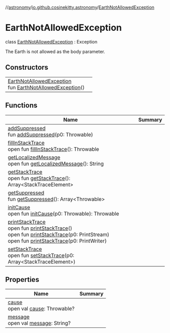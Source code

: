 //[astronomy](../../../index.md)/[io.github.cosinekitty.astronomy](../index.md)/[EarthNotAllowedException](index.md)

# EarthNotAllowedException

class [EarthNotAllowedException](index.md) : Exception

The Earth is not allowed as the body parameter.

## Constructors

| | |
|---|---|
| [EarthNotAllowedException](-earth-not-allowed-exception.md)<br>fun [EarthNotAllowedException](-earth-not-allowed-exception.md)() |

## Functions

| Name | Summary |
|---|---|
| [addSuppressed](../-internal-error/index.md#282858770%2FFunctions%2F-1216412040)<br>fun [addSuppressed](../-internal-error/index.md#282858770%2FFunctions%2F-1216412040)(p0: Throwable) |
| [fillInStackTrace](../-internal-error/index.md#-1102069925%2FFunctions%2F-1216412040)<br>open fun [fillInStackTrace](../-internal-error/index.md#-1102069925%2FFunctions%2F-1216412040)(): Throwable |
| [getLocalizedMessage](../-internal-error/index.md#1043865560%2FFunctions%2F-1216412040)<br>open fun [getLocalizedMessage](../-internal-error/index.md#1043865560%2FFunctions%2F-1216412040)(): String |
| [getStackTrace](../-internal-error/index.md#2050903719%2FFunctions%2F-1216412040)<br>open fun [getStackTrace](../-internal-error/index.md#2050903719%2FFunctions%2F-1216412040)(): Array&lt;StackTraceElement&gt; |
| [getSuppressed](../-internal-error/index.md#672492560%2FFunctions%2F-1216412040)<br>fun [getSuppressed](../-internal-error/index.md#672492560%2FFunctions%2F-1216412040)(): Array&lt;Throwable&gt; |
| [initCause](../-internal-error/index.md#-418225042%2FFunctions%2F-1216412040)<br>open fun [initCause](../-internal-error/index.md#-418225042%2FFunctions%2F-1216412040)(p0: Throwable): Throwable |
| [printStackTrace](../-internal-error/index.md#-1769529168%2FFunctions%2F-1216412040)<br>open fun [printStackTrace](../-internal-error/index.md#-1769529168%2FFunctions%2F-1216412040)()<br>open fun [printStackTrace](../-internal-error/index.md#1841853697%2FFunctions%2F-1216412040)(p0: PrintStream)<br>open fun [printStackTrace](../-internal-error/index.md#1175535278%2FFunctions%2F-1216412040)(p0: PrintWriter) |
| [setStackTrace](../-internal-error/index.md#2135801318%2FFunctions%2F-1216412040)<br>open fun [setStackTrace](../-internal-error/index.md#2135801318%2FFunctions%2F-1216412040)(p0: Array&lt;StackTraceElement&gt;) |

## Properties

| Name | Summary |
|---|---|
| [cause](../-internal-error/index.md#-654012527%2FProperties%2F-1216412040)<br>open val [cause](../-internal-error/index.md#-654012527%2FProperties%2F-1216412040): Throwable? |
| [message](../-internal-error/index.md#1824300659%2FProperties%2F-1216412040)<br>open val [message](../-internal-error/index.md#1824300659%2FProperties%2F-1216412040): String? |
